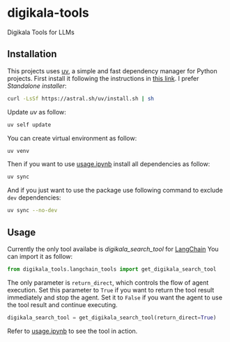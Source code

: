 # digikala-tools

Digikala Tools for LLMs

## Installation

This projects uses [uv](https://docs.astral.sh/uv/), a simple and fast dependency manager for Python projects. First install it following the instructions in [this link](https://docs.astral.sh/uv/getting-started/installation/). I prefer _Standalone installer_:

```bash
curl -LsSf https://astral.sh/uv/install.sh | sh
```

Update _uv_ as follow:

```bash
uv self update
```

You can create virtual environment as follow:

```bash
uv venv
```

Then if you want to use [usage.ipynb](./usage.ipynb) install all dependencies as follow:

```bash
uv sync
```

And if you just want to use the package use following command to exclude `dev` dependencies:

```bash
uv sync --no-dev
```

## Usage

Currently the only tool availabe is *digikala_search_tool* for [LangChain](https://www.langchain.com/) You can import it as follow:

```python
from digikala_tools.langchain_tools import get_digikala_search_tool
```

The only parameter is `return_direct`, which controls the flow of agent execution. 
Set this parameter to `True` if you want to return the tool result immediately and stop the agent. 
Set it to `False` if you want the agent to use the tool result and continue executing.

```python
digikala_search_tool = get_digikala_search_tool(return_direct=True)
```

Refer to [usage.ipynb](./usage.ipynb) to see the tool in action.